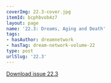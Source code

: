 ```yaml
---
coverImg: 22.3-cover.jpg
itemId: bcphbvob4z7
layout: page
name: '22.3: Dreams, Aging and Death'
tags:
- hasAuthor: dreamnetwork
- hasTag: dream-network-volume-22
type: post
urlSlug: '22.3'
---
```

<a href="../files/pdfs/Volume_22/22.3-Dream-Network_Vol_22_No-3.pdf" download="">Download issue 22.3</a>